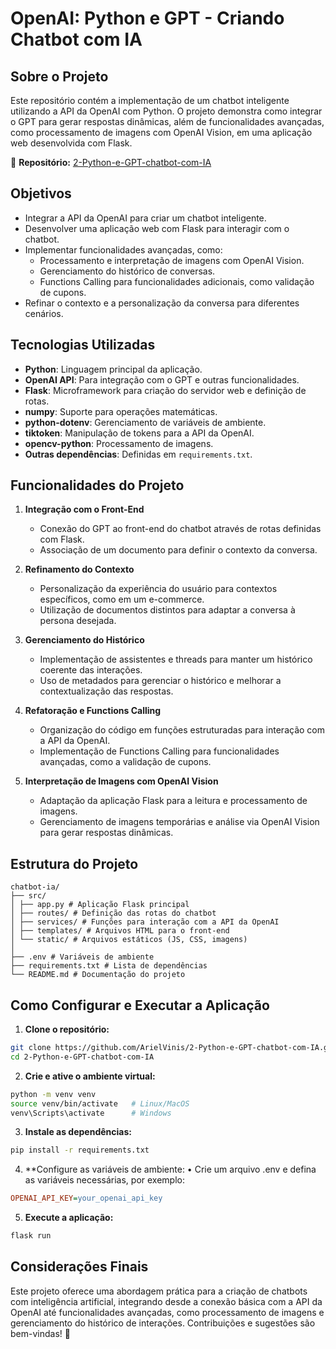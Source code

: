 # OpenAI: Python e GPT - Criando Chatbot com IA

## Sobre o Projeto

Este repositório contém a implementação de um chatbot inteligente utilizando a API da OpenAI com Python. O projeto demonstra como integrar o GPT para gerar respostas dinâmicas, além de funcionalidades avançadas, como processamento de imagens com OpenAI Vision, em uma aplicação web desenvolvida com Flask.

🔗 **Repositório:** [2-Python-e-GPT-chatbot-com-IA](https://github.com/ArielVinis/2-Python-e-GPT-chatbot-com-IA)

## Objetivos

- Integrar a API da OpenAI para criar um chatbot inteligente.
- Desenvolver uma aplicação web com Flask para interagir com o chatbot.
- Implementar funcionalidades avançadas, como:
  - Processamento e interpretação de imagens com OpenAI Vision.
  - Gerenciamento do histórico de conversas.
  - Functions Calling para funcionalidades adicionais, como validação de cupons.
- Refinar o contexto e a personalização da conversa para diferentes cenários.

## Tecnologias Utilizadas

- **Python**: Linguagem principal da aplicação.
- **OpenAI API**: Para integração com o GPT e outras funcionalidades.
- **Flask**: Microframework para criação do servidor web e definição de rotas.
- **numpy**: Suporte para operações matemáticas.
- **python-dotenv**: Gerenciamento de variáveis de ambiente.
- **tiktoken**: Manipulação de tokens para a API da OpenAI.
- **opencv-python**: Processamento de imagens.
- **Outras dependências**: Definidas em `requirements.txt`.

## Funcionalidades do Projeto

1. **Integração com o Front-End**
   - Conexão do GPT ao front-end do chatbot através de rotas definidas com Flask.
   - Associação de um documento para definir o contexto da conversa.

2. **Refinamento do Contexto**
   - Personalização da experiência do usuário para contextos específicos, como em um e-commerce.
   - Utilização de documentos distintos para adaptar a conversa à persona desejada.

3. **Gerenciamento do Histórico**
   - Implementação de assistentes e threads para manter um histórico coerente das interações.
   - Uso de metadados para gerenciar o histórico e melhorar a contextualização das respostas.

4. **Refatoração e Functions Calling**
   - Organização do código em funções estruturadas para interação com a API da OpenAI.
   - Implementação de Functions Calling para funcionalidades avançadas, como a validação de cupons.

5. **Interpretação de Imagens com OpenAI Vision**
   - Adaptação da aplicação Flask para a leitura e processamento de imagens.
   - Gerenciamento de imagens temporárias e análise via OpenAI Vision para gerar respostas dinâmicas.

## Estrutura do Projeto
```
chatbot-ia/
├── src/
│ ├── app.py # Aplicação Flask principal
│ ├── routes/ # Definição das rotas do chatbot
│ ├── services/ # Funções para interação com a API da OpenAI
│ ├── templates/ # Arquivos HTML para o front-end
│ └── static/ # Arquivos estáticos (JS, CSS, imagens)
│
├── .env # Variáveis de ambiente
├── requirements.txt # Lista de dependências
└── README.md # Documentação do projeto
```


## Como Configurar e Executar a Aplicação

1. **Clone o repositório:**
  ```sh
  git clone https://github.com/ArielVinis/2-Python-e-GPT-chatbot-com-IA.git
  cd 2-Python-e-GPT-chatbot-com-IA
  ```

2. **Crie e ative o ambiente virtual:**
  ```sh
  python -m venv venv
  source venv/bin/activate   # Linux/MacOS
  venv\Scripts\activate      # Windows
  ```

3. **Instale as dependências:**
  ```sh
  pip install -r requirements.txt
  ```

4. **Configure as variáveis de ambiente:
• Crie um arquivo .env e defina as variáveis necessárias, por exemplo:
  ```ini
  OPENAI_API_KEY=your_openai_api_key
  ```

5. **Execute a aplicação:**
  ```sh
  flask run
  ```

## Considerações Finais
Este projeto oferece uma abordagem prática para a criação de chatbots com inteligência artificial, integrando desde a conexão básica com a API da OpenAI até funcionalidades avançadas, como processamento de imagens e gerenciamento do histórico de interações.
Contribuições e sugestões são bem-vindas! 🚀
